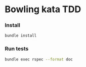 # Bowling kata TDD

### Install

```sh
bundle install
```

### Run tests
```sh
bundle exec rspec --format doc
```
